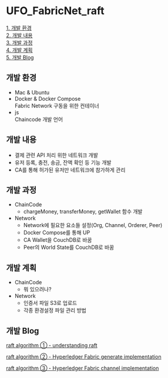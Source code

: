 # UFO_FabricNet_raft

[1. 개발 환경](#개발-환경)   
[2. 개발 내용](#개발-내용)    
[3. 개발 과정](#개발-과정)       
[4. 개발 계획](#개발-계획)  
[5. 개발 Blog](#개발-Blog)




## 개발 환경
* Mac & Ubuntu
* Docker & Docker Compose   
    Fabric Network 구동을 위한 컨테이너
* js    
    Chaincode 개발 언어

## 개발 내용
* 결제 관련 API 처리 위한 네트워크 개발
* 유저 등록, 충전, 송금, 잔액 확인 등 기능 개발
* CA를 통해 허가된 유저만 네트워크에 참가하게 관리

## 개발 과정
* ChainCode
    * chargeMoney, transferMoney, getWallet 함수 개발
* Network
    * Network에 필요한 요소들 설정(Org, Channel, Orderer, Peer)
    * Docker Compose를 통해 UP
    * CA Wallet을 CouchDB로 바꿈
    * Peer의 World State를 CouchDB로 바꿈

## 개발 계획
* ChainCode
    * 뭐 있으려나?
* Network
    * 인증서 파일 S3로 업로드
    * 각종 환경설정 파일 관리 방법
    
 ## 개발 Blog
 
 [raft algorithm ① - understanding raft](https://yuminee.github.io/2020/11/17/Hyperledger%20fabric/raft_algorithm/)
 
 [raft algorithm ② - Hyperledger Fabric generate implementation](https://yuminee.github.io/2020/11/27/Hyperledger%20fabric/raft_algorithm2/)
 
 [raft algorithm ③ - Hyperledger Fabric channel implementation](https://yuminee.github.io/2020/11/29/Hyperledger%20fabric/raft_algorithm3/)
